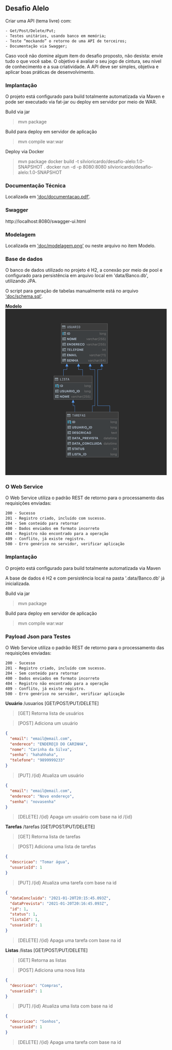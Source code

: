 
## Desafio Alelo

Criar uma API (tema livre) com:

    - Get/Post/Delete/Put;
    - Testes unitários, usando banco em memória;
    - Teste “mockando” o retorno de uma API de terceiros;
    - Documentação via Swagger;

Caso você não domine algum item do desafio proposto, não desista: envie tudo o que você sabe. O objetivo é avaliar o seu jogo de cintura, seu nível de conhecimento e a sua criatividade. A API deve ser simples, objetiva e aplicar boas práticas de desenvolvimento.

### Implantação
O projeto está configurado para build totalmente automatizada via Maven e pode ser executado via fat-jar ou deploy em servidor por meio de WAR.

Build via jar
>mvn package

Build para deploy em servidor de aplicação
>mvn compile war:war

Deploy via Docker
> mvn package
> docker build -t silvioricardo/desafio-alelo:1.0-SNAPSHOT .
> docker run -d -p 8080:8080 silvioricardo/desafio-alelo:1.0-SNAPSHOT

### Documentação Técnica
Localizada em ['doc/documentacao.pdf'](doc/documentacao.pdf).

### Swagger

http://localhost:8080/swagger-ui.html

### Modelagem
Localizada em ['doc/modelagem.png'](doc/modelagem.png) ou neste arquivo no item Modelo.


### Base de dados
O banco de dados utilizado no projeto é H2, a conexão por meio de pool e configurado para persistência em arquivo local em 'data/Banco.db', utilizando JPA.

O script para geração de tabelas manualmente está no arquivo ['doc/schema.sql'](doc/schema.sql).

**Modelo**
![](doc/modelagem.png)


### O Web Service
O Web Service utiliza o padrão REST de retorno para o processamento das requisições enviadas:

    200 - Sucesso
    201 - Registro criado, incluído com sucesso.
    204 - Sem conteúdo para retornar
    400 - Dados enviados em formato incorreto
    404 - Registro não encontrado para a operação
    409 - Conflito, já existe registro.
    500 - Erro genérico no servidor, verificar aplicação

### Implantação
O projeto está configurado para build totalmente automatizada via Maven

A base de dados é H2 e com persistência local na pasta '.data/Banco.db' já inicializada.

Build via jar
>mvn package

Build para deploy em servidor de aplicação
>mvn compile war:war

### Payload Json para Testes
O Web Service utiliza o padrão REST de retorno para o processamento das requisições enviadas:

    200 - Sucesso
    201 - Registro criado, incluído com sucesso.
    204 - Sem conteúdo para retornar
    400 - Dados enviados em formato incorreto
    404 - Registro não encontrado para a operação
    409 - Conflito, já existe registro.
    500 - Erro genérico no servidor, verificar aplicação

**Usuário** /usuarios [GET/POST/PUT/DELETE]
>[GET] Retorna lista de usuários

>[POST] Adiciona um usuário
```json
{
  "email": "email@email.com",
  "endereco": "ENDEREÇO DO CARINHA",
  "nome": "Carinha da Silva",
  "senha": "hahahhaha",
  "telefone": "9899999233"
}
```

>[PUT] /{id} Atualiza um usuário
```json
{
  "email": "email@email.com",
  "endereco": "Novo endereço",
  "senha": "novasenha"
}
```

>[DELETE] /{id} Apaga um usuário com base na id /{id}

**Tarefas** /tarefas [GET/POST/PUT/DELETE]
>[GET] Retorna lista de tarefas

>[POST] Adiciona uma lista de tarefas
```json
{
  "descricao": "Tomar água",
  "usuarioId": 1
}
```

>[PUT] /{id} Atualiza uma tarefa com base na id
```json
{
  "dataConcluida": "2021-01-20T20:15:45.093Z",
  "dataPrevista": "2021-01-20T20:16:45.093Z",
  "id": 1,
  "status": 1,
  "listaId": 1,
  "usuarioId": 1
}
```

>[DELETE] /{id} Apaga uma tarefa com base na id

**Listas** /listas [GET/POST/PUT/DELETE]
>[GET] Retorna as listas

>[POST] Adiciona uma nova lista
```json
{
  "descricao": "Compras",
  "usuarioId": 1
}
```

>[PUT] /{id} Atualiza uma lista com base na id
```json
{
  "descricao": "Sonhos",
  "usuarioId": 1
}
```

>[DELETE] /{id} Apaga uma tarefa com base na id